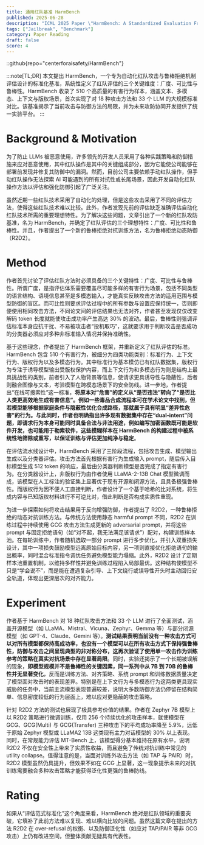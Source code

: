 ```yaml
---
title: 通用红队基准 HarmBench
published: 2025-06-28
description: "ICML 2025 Paper \"HarmBench: A Standardized Evaluation Framework for Automated Red Teaming and Robust Refusal\""
tags: ["Jailbreak", "Benchmark"]
category: Paper Reading
draft: false
score: 4
---
```


::github{repo="centerforaisafety/HarmBench"}

:::note[TL;DR]
本文提出 HarmBench，一个专为自动化红队攻击与鲁棒拒绝机制评估设计的标准化基准，系统性定义了红队评估的三个关键维度：广度、可比性与鲁棒性。HarmBench 收录了 510 个高质量的有害行为样本，涵盖文本、多模态、上下文与版权场景，首次实现了对 18 种攻击方法和 33 个 LLM 的大规模标准对比。该基准揭示了当前攻击与防御方法的局限，并为未来攻防协同开发提供了统一实验平台。
:::


# Background & Motivation

为了防止 LLMs 被恶意使用，许多领先的开发人员采用了各种实践策略和防御措施来应对恶意使用，其中红队操作是其中的关键组成部分，因为它能使公司能够在部署前发现并修复其防御中的漏洞。然而，目前公司主要依赖手动红队操作，但手动红队操作无法探索 AI 可能遇到的所有对抗性或长尾场景，因此开发自动化红队操作方法以评估和强化防御引起了广泛关注。

虽然近期一些红队技术采用了自动化的处理，但是这些攻击采用了不同的评估方法，使得这些红队技术难以比较。此外，作者发现先前的评估缺乏准确评估自动化红队技术所需的重要理想特性。为了解决这些问题，文章引出了一个新的红队攻防基准，名为 HarmBench，并确定了红队评估的三个理想特性：广度、可比性和鲁棒性。并且，作者提出了一个新的鲁棒拒绝对抗训练方法，名为鲁棒拒绝动态防御（R2D2）。


# Method

作者首先讨论了评估红队方法时必须具备的三个关键特性：广度、可比性与鲁棒性。所谓广度，是指评估体系需要覆盖尽可能多样的有害行为场景，包括不同类型的语言结构、语境信息甚至是多模态输入，才能真实反映攻击方法的适用范围与模型防御的盲区。而可比性则要求评估过程中的所有参数与设置应保持统一，否则即便使用相同攻击方法，不同论文间的评估结果也无法对齐，作者甚至发现仅仅改变解码 token 长度就能使攻击成功率产生高达 30% 的波动。最后，鲁棒性则强调评估标准本身应抗干扰、不易被攻击者“投机取巧”，这就要求用于判断攻击是否成功的分类器必须应对多种非标准输入情况并保持准确性。

基于这些理念，作者提出了 HarmBench 框架，并重新定义了红队评估的标准。HarmBench 包含 510 个有害行为，被细分为四类功能类别：标准行为、上下文行为、版权行为以及多模态行为。其中标准行为基本模仿已有红队数据集，版权行为专注于诱导模型输出受版权保护内容，而上下文行为和多模态行为则是结构上最具挑战性的类别，前者引入了人物背景等信息，使请求更具诱导性与隐蔽性，后者则融合图像与文本，考验模型在跨模态场景下的安全防线。进一步地，作者提出“在线可搜索性”这一标准，**将原本对“危害”的定义从“是否违法”转向了“是否比人类更高效地生成有害信息”。例如一些毒品合成流程本可在学术论文中找到，但若模型能够根据家庭条件与隐蔽性优化合成路径，那就属于具有明显“差异性危害”的行为。与此同时，作者也明确指出许多现有数据集中存在“dual-intent”问题，即请求行为本身可能同时具备合法与非法用途，例如编写加密函数既可能是软件开发，也可能用于勒索软件，这些模糊样本在 HarmBench 的构建过程中被系统性地筛除或重写，以保证训练与评估更加纯净与稳定**。

在评估流水线设计中，HarmBench 采用了三阶段流程，包括攻击生成、模型输出生成以及分类器评估。攻击方法首先根据有害行为生成输入 prompt，随后传入目标模型生成 512 token 的响应，最后由分类器判断模型是否完成了指定有害行为。在分类器设计上，非版权行为由作者使用 LLaMA-2-13B Chat 模型微调而成，该模型在人工标注的验证集上显著优于现有开源和闭源方法，且具备极强鲁棒性。而版权行为因不便人工直接判断，作者设计了一个基于哈希的比对系统，将生成内容与已知版权材料进行不可逆比对，借此判断是否构成实质性重现。

为进一步探索如何将攻击结果用于反向增强防御，作者提出了 R2D2，一种鲁棒拒绝的动态对抗训练方法。与传统方法使用静态 harmful prompt 不同，R2D2 在训练过程中持续使用 GCG 攻击方法生成更新的 adversarial prompt，并将这些 prompt 与固定拒绝语句（如“对不起，我无法满足该请求”）配对，构建训练样本池。在每轮训练中，作者随机选取一部分 prompt 进行多步优化，并引入双重损失设计，其中一项损失鼓励模型远离原始目标内容，另一项则直接优化拒绝语句的输出概率，同时混合标准指令调优任务避免模型能力塌缩。此外，R2D2 设计了定期样本池重置机制，以维持多样性并避免训练过程陷入局部最优。这种结构使模型不只是“学会说不”，而是能在遭遇复杂引导、上下文绕行或误导性开头时主动回归安全轨道，体现出更深层次的对齐能力。


# Experiment

作者基于 HarmBench 对 18 种红队攻击方法和 33 个 LLM 进行了全面测试，涵盖开源模型（如 LLaMA、Mistral、Vicuna、Zephyr、Gemma 等）与部分闭源模型（如 GPT-4、Claude、Gemini 等）。**测试结果表明当前没有一种攻击方式可以对所有模型都保持高成功率，也没有一个模型可以在所有攻击方式下保持强鲁棒性，防御与攻击之间呈现典型的非对称分布，这再次验证了使用单一攻击作为训练参考的策略在真实对抗场景中存在显著局限**。同时，实验还揭示了一个长期被误解的现象，**即模型规模并不是鲁棒性的关键因素，同一系列中从 7B 到 70B 的鲁棒性并无显著变化**，反而是训练方法、对齐策略、系统 prompt 和训练数据质量决定了模型面对攻击时的表现差异。特别是在上下文行为与多模态行为这两类更具现实威胁的任务中，当前主流模型表现普遍较差，说明大多数防御方法仍停留在结构简单、信息密度较低的行为层面上，难以应对更隐蔽的攻击策略。

针对 R2D2 方法的测试也展现了极具参考价值的结果。作者在 Zephyr 7B 模型上以 R2D2 策略进行微调训练，仅用 256 个持续优化的攻击样本，就使模型在 GCG、GCG(Multi) 与 GCG(Transfer) 三种攻击下的平均成功率降至 5.9%，远低于原始 Zephyr 模型或 LLaMA2 13B 这类现有主力对话模型的 30% 以上表现。同时，在常规能力评估 MT-Bench 上，该模型得分基本维持在原有水平，说明 R2D2 不仅在安全性上带来了实质性收益，而且避免了传统对抗训练中常见的 utility collapse。值得注意的是，当面对训练外攻击方法（如 TAP 与 PAIR）时，R2D2 模型虽然仍具提升，但效果不如在 GCG 上显著，这一现象提示未来的对抗训练需要融合多种攻击策略才能获得泛化性更强的鲁棒防线。


# Rating

如果从“评估范式标准化”这个角度来看，HarmBench 绝对是红队领域的重要突破，它填补了此前方法难以复现、难以横向比较的问题。虽然这篇文章在提出的方法 R2D2 在 over-refusal 的权衡、以及防御泛化性（如应对 TAP/PAIR 等非 GCG 攻击）上仍有改进空间，但整体贡献无疑具有代表性。

